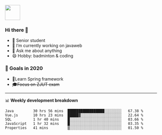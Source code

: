 <img src="https://github.com/egoist/egoist/raw/master/balloon.gif" width="50">

### Hi there 🐏

- 🌱 Senior student
- 🔭 I’m currently working on javaweb
- 💬 Ask me about anything
- 😄 Hobby: badminton & coding

### 🚀 Goals in 2020
+ 🍃Learn Spring framework
+ ~~🎓Focus on ZJUT exam~~
-------

📊 **Weekly development breakdown**
<!--START_SECTION:waka-->
```text
Java         30 hrs 56 mins  █████████████████░░░░░░░░   67.38 % 
Vue.js       10 hrs 23 mins  █████▓░░░░░░░░░░░░░░░░░░░   22.64 % 
SQL          1 hr 40 mins    █░░░░░░░░░░░░░░░░░░░░░░░░   03.66 % 
JavaScript   1 hr 32 mins    █░░░░░░░░░░░░░░░░░░░░░░░░   03.35 % 
Properties   41 mins         ▒░░░░░░░░░░░░░░░░░░░░░░░░   01.50 % 
```
<!--END_SECTION:waka-->
